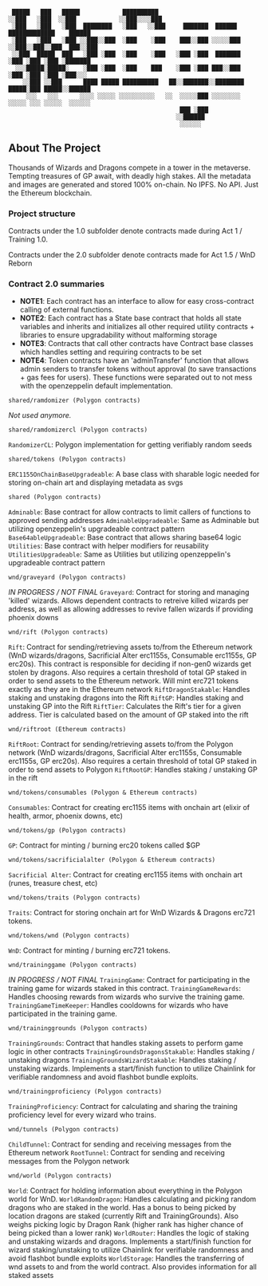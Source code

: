 ```
 █████   ███   █████            ██████████                                                 
░░███   ░███  ░░███            ░░███░░░░███                                                
 ░███   ░███   ░███  ████████   ░███   ░░███     ███████  ██████   █████████████    ██████ 
 ░███   ░███   ░███ ░░███░░███  ░███    ░███    ███░░███ ░░░░░███ ░░███░░███░░███  ███░░███
 ░░███  █████  ███   ░███ ░███  ░███    ░███   ░███ ░███  ███████  ░███ ░███ ░███ ░███████ 
  ░░░█████░█████░    ░███ ░███  ░███    ███    ░███ ░███ ███░░███  ░███ ░███ ░███ ░███░░░  
    ░░███ ░░███      ████ █████ ██████████   ██░░███████░░████████ █████░███ █████░░██████ 
     ░░░   ░░░      ░░░░ ░░░░░ ░░░░░░░░░░   ░░  ░░░░░███ ░░░░░░░░ ░░░░░ ░░░ ░░░░░  ░░░░░░  
                                                ███ ░███                                   
                                               ░░██████                                    
                                                ░░░░░░                                      
```                                            

## About The Project

Thousands of Wizards and Dragons compete in a tower in the metaverse. Tempting treasures of GP await, with deadly high stakes. All the metadata and images are generated and stored 100% on-chain. No IPFS. No API. Just the Ethereum blockchain.

### Project structure

Contracts under the 1.0 subfolder denote contracts made during Act 1 / Training 1.0.

Contracts under the 2.0 subfolder denote contracts made for Act 1.5 / WnD Reborn

### Contract 2.0 summaries

- **NOTE1**: Each contract has an interface to allow for easy cross-contract calling of external functions.
- **NOTE2**: Each contract has a State base contract that holds all state variables and inherits and initializes all other required utility contracts + libraries to ensure upgradability without malforming storage
- **NOTE3**: Contracts that call other contracts have Contract base classes which handles setting and requiring contracts to be set
- **NOTE4**: Token contracts have an 'adminTransfer' function that allows admin senders to transfer tokens without approval (to save transactions + gas fees for users). These functions were separated out to not mess with the openzeppelin default implementation.

```
shared/ramdomizer (Polygon contracts)
```
*Not used anymore.*

```
shared/ramdomizercl (Polygon contracts)
```
`RandomizerCL`: Polygon implementation for getting verifiably random seeds

```
shared/tokens (Polygon contracts)
```
`ERC1155OnChainBaseUpgradeable`: A base class with sharable logic needed for storing on-chain art and displaying metadata as svgs

```
shared (Polygon contracts)
```
`Adminable`: Base contract for allow contracts to limit callers of functions to approved sending addresses
`AdminableUpgradeable`: Same as Adminable but utilizing openzeppelin's upgradeable contract pattern
`Base64ableUpgradeable`: Base contract that allows sharing base64 logic
`Utilities`: Base contract with helper modifiers for reusability
`UtilitiesUpgradeable`: Same as Utilities but utilizing openzeppelin's upgradeable contract pattern

```
wnd/graveyard (Polygon contracts)
```
*IN PROGRESS / NOT FINAL*
`Graveyard`: Contract for storing and managing 'killed' wizards. Allows dependent contracts to retreive killed wizards per address, as well as allowing addresses to revive fallen wizards if providing phoenix downs

```
wnd/rift (Polygon contracts)
```
`Rift`: Contract for sending/retrieving assets to/from the Ethereum network (WnD wizards/dragons, Sacrificial Alter erc1155s, Consumable erc1155s, GP erc20s). This contract is responsible for deciding if non-gen0 wizards get stolen by dragons. Also requires a certain threshold of total GP staked in order to send assets to the Ethereum network. Will mint erc721 tokens exactly as they are in the Ethereum network
`RiftDragonStakable`: Handles staking and unstaking dragons into the Rift
`RiftGP`: Handles staking and unstaking GP into the Rift
`RiftTier`: Calculates the Rift's tier for a given address. Tier is calculated based on the amount of GP staked into the rift

```
wnd/riftroot (Ethereum contracts)
```
`RiftRoot`: Contract for sending/retrieving assets to/from the Polygon network (WnD wizards/dragons, Sacrificial Alter erc1155s, Consumable erc1155s, GP erc20s). Also requires a certain threshold of total GP staked in order to send assets to Polygon
`RiftRootGP`: Handles staking / unstaking GP in the rift

```
wnd/tokens/consumables (Polygon & Ethereum contracts)
```
`Consumables`: Contract for creating erc1155 items with onchain art (elixir of health, armor, phoenix downs, etc)

```
wnd/tokens/gp (Polygon contracts)
```
`GP`: Contract for minting / burning erc20 tokens called $GP

```
wnd/tokens/sacrificialalter (Polygon & Ethereum contracts)
```
`Sacrificial Alter`: Contract for creating erc1155 items with onchain art (runes, treasure chest, etc)

```
wnd/tokens/traits (Polygon contracts)
```
`Traits`: Contract for storing onchain art for WnD Wizards & Dragons erc721 tokens.

```
wnd/tokens/wnd (Polygon contracts)
```
`WnD`: Contract for minting / burning erc721 tokens.

```
wnd/traininggame (Polygon contracts)
```
*IN PROGRESS / NOT FINAL*
`TrainingGame`: Contract for participating in the training game for wizards staked in this contract.
`TrainingGameRewards`: Handles choosing rewards from wizards who survive the training game.
`TrainingGameTimeKeeper`: Handles cooldowns for wizards who have participated in the training game.


```
wnd/traininggrounds (Polygon contracts)
```
`TrainingGrounds`: Contract that handles staking assets to perform game logic in other contracts
`TrainingGroundsDragonsStakable`: Handles staking / unstaking dragons
`TrainingGroundsWizardStakable`: Handles staking / unstaking wizards. Implements a start/finish function to utilize Chainlink for verifiable randomness and avoid flashbot bundle exploits.

```
wnd/trainingproficiency (Polygon contracts)
```
`TrainingProficiency`: Contract for calculating and sharing the training proficiency level for every wizard who trains.

```
wnd/tunnels (Polygon contracts)
```
`ChildTunnel`: Contract for sending and receiving messages from the Ethereum network
`RootTunnel`: Contract for sending and receiving messages from the Polygon network

```
wnd/world (Polygon contracts)
```
`World`: Contract for holding information about everything in the Polygon world for WnD.
`WorldRandomDragon`: Handles calculating and picking random dragons who are staked in the world. Has a bonus to being picked by location dragons are staked (currently Rift and TrainingGrounds). Also weighs picking logic by Dragon Rank (higher rank has higher chance of being picked than a lower rank)
`WorldRouter`: Handles the logic of staking and unstaking wizards and dragons. Implements a start/finish function for wizard staking/unstaking to utilize Chainlink for verifiable randomness and avoid flashbot bundle exploits
`WorldStorage`: Handles the transferring of wnd assets to and from the world contract. Also provides information for all staked assets